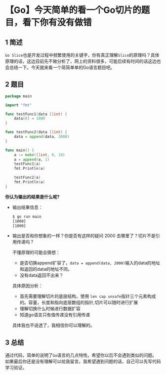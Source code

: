 # 【Go】今天简单的看一个Go切片的题目，看下你有没有做错


<!--more-->

## 1 简述
`Go Slice`也是开发过程中频繁使用的关键字，你有真正理解`Slice`的原理吗？具体原理的话，这边目前先不做分析了，网上的资料很多，可能后续有时间的话这边也会总结一下。今天就来看一个简简单单的Go语言题目吧。

## 2 题目

```go
package main

import "fmt"

func testFunc1(data []int) {
	data[0] = 1000
}

func testFunc2(data []int) {
	data = append(data, 2000)
}

func main() {
	a := make([]int, 0, 10)
	a = append(a, 1)
	testFunc1(a)
	fmt.Println(a)

	testFunc2(a)
	fmt.Println(a)
}
```
**你认为输出的结果是什么呢?**
- 输出结果信息：

  ```bash
  $ go run main   
  [1000]
  [1000]
  ```

- 输出是否和你想象的一样？你是否有这样的疑问 2000 去哪里了？切片不是引用传递吗？

  不懂原理的可能会猜想：

  - 是否切换append扩容了，`data = append(data, 2000)`输入的data的地址和返回的data的地址不同。
  - 没有data返回不出来？

  具体原因分析：
  - 首先需要理解切片的底层结构，使用 `len cap unsafe`指针三个元素构成的。容量，长度和指向底层数组的指针,切片可以随时进行扩展
  - 理解切换什么时候进行数据扩容
  - 知道go语言只有值传递没有引用传递

  具体我也不说透了，我相信你可以理解的。

## 3 总结

​	通过代码，简单的说明了`Go`语言的几点特性。希望你以后不会遇到类似的问题。如果最后你还是没有理解可以给我留言。我希望遇到问题的话，自己可以先写代码学习验证。
